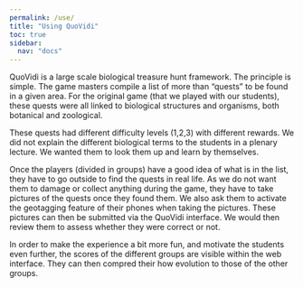 ```yaml
---
permalink: /use/
title: "Using QuoVidi"
toc: true
sidebar:
  nav: "docs"
---
```


QuoVidi is a large scale biological treasure hunt framework. The principle is simple. The game masters compile a list of more than “quests” to be found in a given area. For the original game (that we played with our students), these quests were all linked to biological structures and organisms, both botanical and zoological. 

These quests had different difficulty levels (1,2,3) with different rewards. We did not explain the different biological terms to the students in a plenary lecture. We wanted them to look them up and learn by themselves.

Once the players (divided in groups) have a good idea of what is in the list, they have to go outside to find the quests in real life. As we do not want them to damage or collect anything during the game, they have to take pictures of the quests once they found them. We also ask them to activate the geotagging feature of their phones when taking the pictures. These pictures can then be submitted via the QuoVidi interface. We would then review them to assess whether they were correct or not.

In order to make the experience a bit more fun, and motivate the students even further, the scores of the different groups are visible within the web interface. They can then compred their how evolution to those of the other groups.
